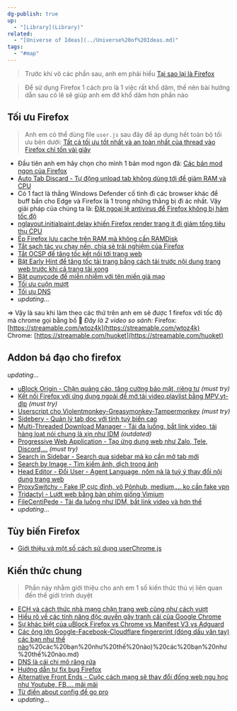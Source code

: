 ```yaml
---
dg-publish: true
up:
  - "[Library](Library)"
related:
  - "[Universe of Ideas](../Universe%20of%20Ideas.md)"
tags:
  - "#map"
---
```

> Trước khi vô các phần sau, anh em phải hiểu [Tại sao lại là Firefox](Tại%20sao%20lại%20là%20Firefox)

> Để sử dụng Firefox 1 cách pro là 1 việc rất khổ dâm, thế nên bài hướng dẫn sau có lẽ sẽ giúp anh em đỡ khổ dâm hơn phần nào 
## Tối ưu Firefox

> Anh em có thể dùng file `user.js` sau đây để áp dụng hết toàn bộ tối ưu bên dưới: [Tất cả tối ưu tốt nhất và an toàn nhất của thread vào Firefox chỉ tốn vài giây](../Notes/Sources/Tất%20cả%20tối%20ưu%20tốt%20nhất%20và%20an%20toàn%20nhất%20của%20thread%20vào%20Firefox%20chỉ%20tốn%20vài%20giây.md)
- Đầu tiên anh em hãy chọn cho mình 1 bản mod ngon đã: [Các bản mod ngon của Firefox](../Notes/Sources/Các%20bản%20mod%20ngon%20của%20Firefox.md)
- [Auto Tab Discard - Tự động unload tab không dùng tới để giảm RAM và CPU](../Notes/Sources/Auto%20Tab%20Discard%20-%20Tự%20động%20unload%20tab%20không%20dùng%20tới%20để%20giảm%20RAM%20và%20CPU.md)
- Có 1 fact là thằng Windows Defender cố tình đì các browser khác để buff bẩn cho Edge và Firefox là 1 trong những thằng bị đì ác nhất. Vậy giải pháp của chúng ta là: [Đặt ngoại lệ antivirus để Firefox không bị hãm tốc độ](../Notes/Sources/Đặt%20ngoại%20lệ%20antivirus%20để%20Firefox%20không%20bị%20hãm%20tốc%20độ.md)
- [nglayout.initialpaint.delay khiến Firefox render trang ít đi giảm tổng tiêu thụ CPU](../Notes/Sources/nglayout.initialpaint.delay%20khiến%20Firefox%20render%20trang%20ít%20đi%20giảm%20tổng%20tiêu%20thụ%20CPU.md)
- [Ép Firefox lưu cache trên RAM mà không cần RAMDisk](../Notes/Sources/Ép%20Firefox%20lưu%20cache%20trên%20RAM%20mà%20không%20cần%20RAMDisk.md)
- [Tắt sạch tác vụ chạy nền, chia sẻ trải nghiệm của Firefox](../Notes/Sources/Tắt%20sạch%20tác%20vụ%20chạy%20nền,%20chia%20sẻ%20trải%20nghiệm%20của%20Firefox.md)
- [Tắt OCSP để tăng tốc kết nối tới trang web](../Notes/Sources/Tắt%20OCSP%20để%20tăng%20tốc%20kết%20nối%20tới%20trang%20web.md)
- [Bật Early Hint để tăng tốc tải trang bằng cách tải trước nội dung trang web trước khi cả trang tải xong](../Notes/Sources/Bật%20Early%20Hint%20để%20tăng%20tốc%20tải%20trang%20bằng%20cách%20tải%20trước%20nội%20dung%20trang%20web%20trước%20khi%20cả%20trang%20tải%20xong.md)
- [Bật punycode để miễn nhiễm với tên miền giả mạo](../Notes/Sources/Bật%20punycode%20để%20miễn%20nhiễm%20với%20tên%20miền%20giả%20mạo.md)
- [Tối ưu cuộn mượt](../Notes/Sources/Tối%20ưu%20cuộn%20mượt.md)
- [Tối ưu DNS](../Notes/Ideas/Tối%20ưu%20DNS.md)
- *updating...*

=> Vậy là sau khi làm theo các thứ trên anh em sẽ được 1 firefox với tốc độ mà chrome gọi bằng bố 🤪
*Đây là 2 video so sánh:*
Firefox: [https://streamable.com/wtoz4k](https://streamable.com/wtoz4k)  
Chrome: [https://streamable.com/huoket](https://streamable.com/huoket)

## Addon bá đạo cho firefox
*updating...*
- [uBlock Origin - Chặn quảng cáo, tăng cường bảo mật, riêng tư](../Notes/Ideas/uBlock%20Origin%20-%20Chặn%20quảng%20cáo,%20tăng%20cường%20bảo%20mật,%20riêng%20tư.md) *(must try)*
- [Kết nối Firefox với ứng dụng ngoài để mở,tải video,playlist bằng MPV,yt-dlp](../Notes/Sources/Kết%20nối%20Firefox%20với%20ứng%20dụng%20ngoài%20để%20mở,tải%20video,playlist%20bằng%20MPV,yt-dlp.md) *(must try)*
- [Userscript cho Violentmonkey-Greasymonkey-Tampermonkey](../Notes/Ideas/Userscript%20cho%20Violentmonkey-Greasymonkey-Tampermonkey.md) *(must try)*
- [Sidebery - Quản lý tab dọc với tính tuỳ biến cao](../Notes/Sources/Sidebery%20-%20Quản%20lý%20tab%20dọc%20với%20tính%20tuỳ%20biến%20cao.md)
- [Multi-Threaded Download Manager - Tải đa luồng, bắt link video, tải hàng loạt nói chung là xịn như IDM](../Notes/Sources/Multi-Threaded%20Download%20Manager%20-%20Tải%20đa%20luồng,%20bắt%20link%20video,%20tải%20hàng%20loạt%20nói%20chung%20là%20xịn%20như%20IDM.md) *(outdated)*
- [Progressive Web Application - Tạo ứng dụng web như Zalo, Tele, Discord,...](../Notes/Sources/Progressive%20Web%20Application%20-%20Tạo%20ứng%20dụng%20web%20như%20Zalo,%20Tele,%20Discord,....md) *(must try)*
- [Search in Sidebar - Search qua sidebar mà ko cần mở tab mới](../Notes/Sources/Search%20in%20Sidebar%20-%20Search%20qua%20sidebar%20mà%20ko%20cần%20mở%20tab%20mới.md)
- [Search by Image - Tìm kiếm ảnh, dịch trong ảnh](../Notes/Sources/Search%20by%20Image%20-%20Tìm%20kiếm%20ảnh,%20dịch%20trong%20ảnh.md)
- [Head Editor - Đổi User - Agent Language, nôm nà là tuỳ ý thay đổi nội dung trang web](Head%20Editor%20-%20Đổi%20User%20-%20Agent%20Language,%20nôm%20nà%20là%20tuỳ%20ý%20thay%20đổi%20nội%20dung%20trang%20web)
- [ProxySwitchy - Fake IP cực đỉnh, vô Pỏnhub, medium,... ko cần fake vpn](../Notes/Ideas/ProxySwitchy%20-%20Fake%20IP%20cực%20đỉnh,%20vô%20Pỏnhub,%20medium,...%20ko%20cần%20fake%20vpn.md)
- [Tridactyl - Lướt web bằng bàn phím giống Vimium](../Notes/Sources/Tridactyl%20-%20Lướt%20web%20bằng%20bàn%20phím%20giống%20Vimium.md)
- [FileCentiPede - Tải đa luồng như IDM, bắt link video và hơn thế](../Notes/Sources/FileCentiPede%20-%20Tải%20đa%20luồng%20như%20IDM,%20bắt%20link%20video%20và%20hơn%20thế.md)
- *updating...*

## Tùy biến Firefox 
- [Giới thiệu và một số cách sử dụng userChrome.js](../Notes/Sources/Giới%20thiệu%20và%20một%20số%20cách%20sử%20dụng%20userChrome.js.md)


## Kiến thức chung

> Phần này nhằm giới thiệu cho anh em 1 số kiến thức thú vị liên quan đến thế giới trình duyệt

- [ECH và cách thức nhà mạng chặn trang web cũng như cách vượt](../Notes/Ideas/ECH%20và%20cách%20thức%20nhà%20mạng%20chặn%20trang%20web%20cũng%20như%20cách%20vượt.md)
- [Hiểu rõ về các tính năng độc quyền gây tranh cãi của Google Chrome](../Notes/Ideas/Hiểu%20rõ%20về%20các%20tính%20năng%20độc%20quyền%20gây%20tranh%20cãi%20của%20Google%20Chrome.md)
- [Sự khác biệt của uBlock Firefox vs Chrome vs Manifest V3 vs Adguard](../Notes/Ideas/Sự%20khác%20biệt%20của%20uBlock%20Firefox%20vs%20Chrome%20vs%20Manifest%20V3%20vs%20Adguard.md)
- [Các ông lớn Google-Facebook-Cloudflare fingerprint (đóng dấu vân tay) các bạn như thế nào](đóng%20dấu%20vân%20tay)%20các%20bạn%20như%20thế%20nào)%20các%20bạn%20như%20thế%20nào.md)
- [DNS là cái chi mô răng rứa](DNS%20là%20cái%20chi%20mô%20răng%20rứa)
- [Hướng dẫn tự fix bug Firefox](Hướng%20dẫn%20tự%20fix%20bug%20Firefox)
- [Alternative Front Ends - Cuộc cách mạng sẽ thay đổi đống web ngu học như Youtube, FB,... mãi mãi](Alternative%20Front%20Ends%20-%20Cuộc%20cách%20mạng%20sẽ%20thay%20đổi%20đống%20web%20ngu%20học%20như%20Youtube,%20FB,...%20mãi%20mãi)
- [Từ điển about config để go pro](../Notes/Sources/Từ%20điển%20about%20config%20để%20go%20pro.md)
- *updating...*